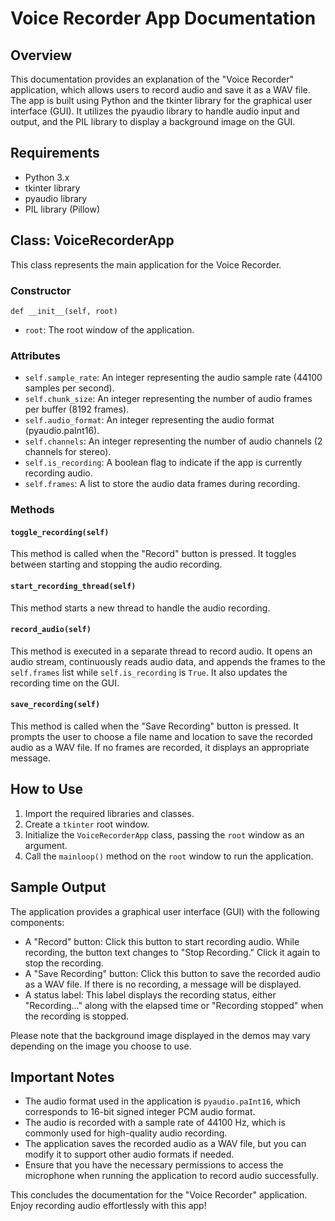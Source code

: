 # Voice Recorder App Documentation

## Overview
This documentation provides an explanation of the "Voice Recorder" application, which allows users to record audio and save it as a WAV file. The app is built using Python and the tkinter library for the graphical user interface (GUI). It utilizes the pyaudio library to handle audio input and output, and the PIL library to display a background image on the GUI.

## Requirements
- Python 3.x
- tkinter library
- pyaudio library
- PIL library (Pillow)

## Class: VoiceRecorderApp
This class represents the main application for the Voice Recorder.

### Constructor
```
def __init__(self, root)
```
- `root`: The root window of the application.

### Attributes
- `self.sample_rate`: An integer representing the audio sample rate (44100 samples per second).
- `self.chunk_size`: An integer representing the number of audio frames per buffer (8192 frames).
- `self.audio_format`: An integer representing the audio format (pyaudio.paInt16).
- `self.channels`: An integer representing the number of audio channels (2 channels for stereo).
- `self.is_recording`: A boolean flag to indicate if the app is currently recording audio.
- `self.frames`: A list to store the audio data frames during recording.

### Methods

#### `toggle_recording(self)`
This method is called when the "Record" button is pressed. It toggles between starting and stopping the audio recording.

#### `start_recording_thread(self)`
This method starts a new thread to handle the audio recording.

#### `record_audio(self)`
This method is executed in a separate thread to record audio. It opens an audio stream, continuously reads audio data, and appends the frames to the `self.frames` list while `self.is_recording` is `True`. It also updates the recording time on the GUI.

#### `save_recording(self)`
This method is called when the "Save Recording" button is pressed. It prompts the user to choose a file name and location to save the recorded audio as a WAV file. If no frames are recorded, it displays an appropriate message.

## How to Use
1. Import the required libraries and classes.
2. Create a `tkinter` root window.
3. Initialize the `VoiceRecorderApp` class, passing the `root` window as an argument.
4. Call the `mainloop()` method on the `root` window to run the application.

## Sample Output
The application provides a graphical user interface (GUI) with the following components:
- A "Record" button: Click this button to start recording audio. While recording, the button text changes to "Stop Recording." Click it again to stop the recording.
- A "Save Recording" button: Click this button to save the recorded audio as a WAV file. If there is no recording, a message will be displayed.
- A status label: This label displays the recording status, either "Recording..." along with the elapsed time or "Recording stopped" when the recording is stopped.


Please note that the background image displayed in the demos may vary depending on the image you choose to use.

## Important Notes
- The audio format used in the application is `pyaudio.paInt16`, which corresponds to 16-bit signed integer PCM audio format.
- The audio is recorded with a sample rate of 44100 Hz, which is commonly used for high-quality audio recording.
- The application saves the recorded audio as a WAV file, but you can modify it to support other audio formats if needed.
- Ensure that you have the necessary permissions to access the microphone when running the application to record audio successfully.

This concludes the documentation for the "Voice Recorder" application. Enjoy recording audio effortlessly with this app!
